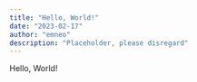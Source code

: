```yaml
---
title: "Hello, World!"
date: "2023-02-17"
author: "emneo"
description: "Placeholder, please disregard"
---
```


Hello, World!
